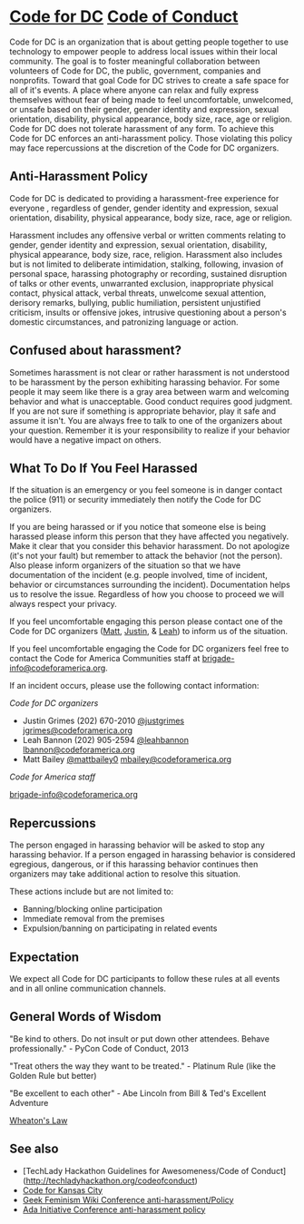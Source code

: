 [Code for DC](http://codefordc.org/) [Code of Conduct](http://en.wikipedia.org/wiki/Code_of_conduct)
=============

Code for DC is an organization that is about getting people together to use technology to empower people to address local issues within their local community. The goal is to foster meaningful collaboration between volunteers of Code for DC, the public, government, companies and nonprofits. Toward that goal Code for DC strives to create a safe space for all of it's events. A place where anyone can relax and fully express themselves without fear of being made to feel uncomfortable, unwelcomed, or unsafe based on their gender, gender identity and expression, sexual orientation, disability, physical appearance, body size, race, age or religion. Code for DC does not tolerate harassment of any form. To achieve this Code for DC enforces an anti-harassment policy. Those violating this policy may face repercussions at the discretion of the Code for DC organizers. 

Anti-Harassment Policy 
-------------

Code for DC is dedicated to providing a harassment-free experience for everyone , regardless of gender, gender identity and expression, sexual orientation, disability, physical appearance, body size, race, age or religion. 

Harassment includes any offensive verbal or written comments relating to gender, gender identity and expression, sexual orientation, disability, physical appearance, body size, race, religion. Harassment also includes but is not limited to deliberate intimidation, stalking, following, invasion of personal space, harassing photography or recording, sustained disruption of talks or other events, unwarranted exclusion, inappropriate physical contact, physical attack, verbal threats, unwelcome sexual attention, derisory remarks, bullying, public humiliation, persistent unjustified criticism, insults or offensive jokes, intrusive questioning about a person's domestic circumstances, and patronizing language or action.

Confused about harassment?
-------------
Sometimes harassment is not clear or rather harassment is not understood to be harassment by the person exhibiting harassing behavior. For some people it may seem like there is a gray area between warm and welcoming behavior and what is unacceptable. Good conduct requires good judgment. If you are not sure if something is appropriate behavior, play it safe and assume it isn't. You are always free to talk to one of the organizers about your question. Remember it is your responsibility to realize if your behavior would have a negative impact on others.

What To Do If You Feel Harassed 
-------------
If the situation is an emergency or you feel someone is in danger contact the police (911) or security immediately then notify the Code for DC organizers.

If you are being harassed or if you notice that someone else is being harassed please inform this person that they have affected you negatively. Make it clear that you consider this behavior harassment. Do not apologize (it's not your fault) but remember to attack the behavior (not the person). Also please inform organizers of the situation so that we have documentation of the incident (e.g. people involved, time of incident, behavior or circumstances surrounding the incident). Documentation helps us to resolve the issue. Regardless of how you choose to proceed we will always respect your privacy. 

If you feel uncomfortable engaging this person please contact one of the Code for DC organizers ([Matt](mailto:mbailey@codeforamerica.org), [Justin](mailto:jgrimes@codeforamerica.org), & [Leah](mailto:lbannon@codeforamerica.org)) to inform us of the situation. 

If you feel uncomfortable engaging the Code for DC organizers feel free to contact the Code for America Communities staff at [brigade-info@codeforamerica.org](mailto:brigade-info@codeforamerica.org). 

If an incident occurs, please use the following contact information:

*Code for DC organizers*

* Justin Grimes (202) 670-2010 [@justgrimes](http://www.twitter.com/justgrimes) [jgrimes@codeforamerica.org](mailto:jgrimes@codeforamerica.org)
* Leah Bannon (202) 905-2594 [@leahbannon](http://www.twitter.com/leahbannon) [lbannon@codeforamerica.org](mailto:lbannon@codeforamerica.org)
* Matt Bailey [@mattbailey0](http://www.twitter.com/mattbailey0) [mbailey@codeforamerica.org](mailto:mbailey@codeforamerica.org)

*Code for America staff*

[brigade-info@codeforamerica.org](brigade-info@codeforamerica.org)

Repercussions 
-------------
The person engaged in harassing behavior will be asked to stop any harassing behavior. If a person engaged in harassing behavior is considered egregious, dangerous, or if this harassing behavior continues then organizers may take additional action to resolve this situation.

These actions include but are not limited to:
* Banning/blocking online participation 
* Immediate removal from the premises 
* Expulsion/banning on participating in related events

Expectation
-------------
We expect all Code for DC participants to follow these rules at all events and in all online communication channels.

General Words of Wisdom 
-------------
"Be kind to others. Do not insult or put down other attendees. Behave professionally." - PyCon Code of Conduct, 2013

"Treat others the way they want to be treated." - Platinum Rule (like the Golden Rule but better)

"Be excellent to each other" - Abe Lincoln from Bill & Ted's Excellent Adventure 

[Wheaton's Law](http://knowyourmeme.com/memes/wheatons-law)

See also
-------------
* [TechLady Hackathon Guidelines for Awesomeness/Code of Conduct]
(http://techladyhackathon.org/codeofconduct)
* [Code for Kansas City](https://github.com/codeforkansascity/antiharassment-policy)
* [Geek Feminism Wiki Conference anti-harassment/Policy](http://geekfeminism.wikia.com/wiki/Conference_anti-harassment/Policy)
* [Ada Initiative Conference anti-harassment policy](http://adainitiative.org/what-we-do/conference-policies/)
